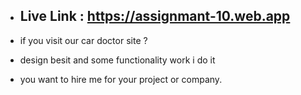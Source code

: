  
 - ## Live Link :  https://assignmant-10.web.app

 - if you visit our car doctor site ? 
 - design besit and some functionality work   i do it 
 - you want to hire  me for your project or company.